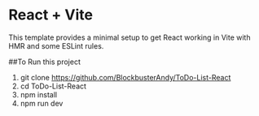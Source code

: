 # React + Vite

This template provides a minimal setup to get React working in Vite with HMR and some ESLint rules.

##To Run this project
1. git clone https://github.com/BlockbusterAndy/ToDo-List-React
2. cd ToDo-List-React
3. npm install
4. npm run dev
